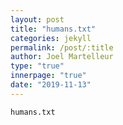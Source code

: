 ```yaml
---
layout: post
title: "humans.txt"
categories: jekyll
permalink: /post/:title
author: Joel Martelleur
type: "true"
innerpage: "true"
date: "2019-11-13" 
---
```


```
humans.txt

```
